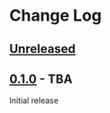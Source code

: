 # Change Log

## [Unreleased]

## [0.1.0] - TBA

Initial release


[Unreleased]: https://github.com/cashapp/turbine/compare/0.1.0...HEAD
[0.1.0]: https://github.com/alexandrepiveteau/kotlin-graphs/releases/tag/0.1.0
